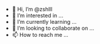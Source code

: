 - 👋 Hi, I’m @zshlll
- 👀 I’m interested in ...
- 🌱 I’m currently learning ...
- 💞️ I’m looking to collaborate on ...
- 📫 How to reach me ...

<!---
zshlll/zshlll is a ✨ special ✨ repository because its `README.md` (this file) appears on your GitHub profile.
You can click the Preview link to take a look at your changes.
--->
